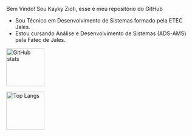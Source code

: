 Bem Vindo!
Sou Kayky Zioti, esse é meu repositório do GitHub
- Sou Técnico em Desenvolvimento de Sistemas formado pela ETEC Jales.
- Estou cursando Análise e Desenvolvimento de Sistemas (ADS-AMS) pela Fatec de Jales.
<img style="height: 100px;" src="https://github-readme-stats.vercel.app/api?username=kaykyOne&show_icons=true&theme=radical" alt="GitHub stats">
      
<img style="height: 100px;" src="https://github-readme-stats.vercel.app/api/top-langs/?username=kaykyOne&layout=donut-vertical&theme=radical" alt="Top Langs"></td>

